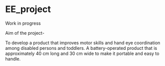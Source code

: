 # EE_project
Work in progress


Aim of the project- 

To develop a product that improves motor skills and hand eye coordination among disabled persons and toddlers. A battery-operated product that is approximately 40 cm long and 30 cm wide to make it portable and easy to handle. 
